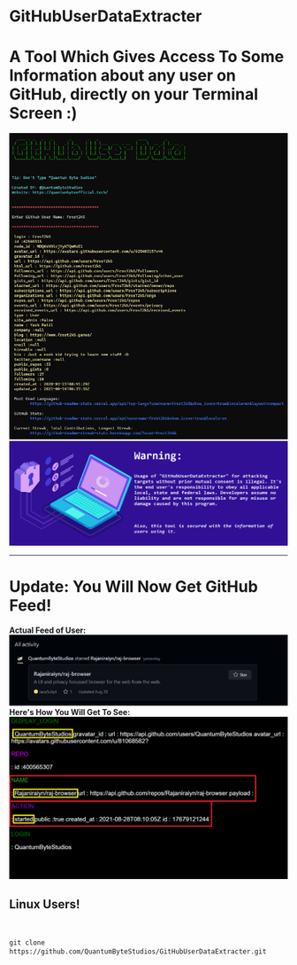 # GitHubUserDataExtracter <!--<img src='https://raw.githubusercontent.com/Rajaniraiyn/GitHubUserDataExtracter/main/octocat.png' height=40>-->
# A Tool Which Gives Access To Some Information about any user on GitHub, directly on your Terminal Screen :)
<img src="Data/Images/GitHubUserDataPreviewImg.png" alt="Preview">
<img src="Data/Images/warning.png" alt="Preview">
<!--<img src="GitHubUserDataPreviewImgTermux.jpeg" alt="Preview">-->
<hr>
<h1>Update: You Will Now Get GitHub Feed!</h1>
<b>Actual Feed of User: </b><br>
<img src="Data/Images/GitHubUserDataFeedPreviewImg.png" alt="Preview">
<b>Here's How You Will Get To See: </b><br>
<img src="Data/Images/GitHubUserDataFeedRawPreviewImg.png" alt="Preview">
<br>
<h2>Linux Users!</h2><br>

    git clone https://github.com/QuantumByteStudios/GitHubUserDataExtracter.git
